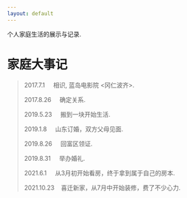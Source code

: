 ```yaml
---
layout: default
---
```


个人家庭生活的展示与记录.


# 家庭大事记
> 2017.7.1 &nbsp;&nbsp;&nbsp; 相识, 蓝岛电影院 <冈仁波齐>.
>
> 2017.8.26 &nbsp;&nbsp;&nbsp; 确定关系.
>
> 2019.5.23 &nbsp;&nbsp;&nbsp; 搬到一块开始生活.
>
> 2019.1.8 &nbsp;&nbsp;&nbsp; 山东订婚，双方父母见面.
>
> 2019.8.26 &nbsp;&nbsp;&nbsp; 回富区领证.
>
> 2019.8.31 &nbsp;&nbsp;&nbsp; 举办婚礼.
>
> 2021.6.1 &nbsp;&nbsp;&nbsp; 从3月初开始看房，终于拿到属于自己的房本.
>
> 2021.10.23 &nbsp;&nbsp; 喜迁新家，从7月中开始装修，费了不少心力.









